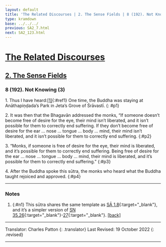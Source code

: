 ```yaml
---
layout: default
title: 'The Related Discourses | 2. The Sense Fields | 8 (192). Not Knowing (3)'
type: kramdown
base: ../../../
previous: SA2_7.html
next: SA2_123.html
---
```


# [The Related Discourses](../index.html)
## [2. The Sense Fields](index.html)
### 8 (192). Not Knowing (3)

1\. Thus I have heard:[\[1\]](#n1){:#ref1} One time, the Buddha was staying at Anāthapiṇḍada’s Park in Jeta’s Grove of Śrāvastī.
{: #p1}

2\. It was then that the Bhagavān addressed the monks, “If someone doesn’t become free of desire for the eye, their mind isn’t liberated, and it isn’t possible for them to correctly end suffering. If they don’t become free of desire for the ear … nose … tongue … body … mind, their mind isn’t liberated, and it isn’t possible for them to correctly end suffering.
{:#p2}

3\. “Monks, if someone is free of desire for the eye, their mind is liberated, and it’s possible for them to correctly end suffering. Being free of desire for the ear … nose … tongue … body … mind, their mind is liberated, and it’s possible for them to correctly end suffering.”
{:#p3}

4\. After the Buddha spoke this sūtra, the monks who heard what the Buddha taught rejoiced and approved.
{:#p4}

---

### Notes

1. {:#n1} This sūtra shares the same template as [SĀ 1.8](../01/SA1_8.html){:target="_blank"}, and it’s a simpler version of [SN 35.26](https://suttacentral.net/sn35.26){:target="_blank"}-[27](https://suttacentral.net/sn35.27){:target="_blank"}. [\[back\]](#ref1)

---

Translator: Charles Patton
{: .translator}
Last Revised: 19 October 2022
{: .revised}

---
